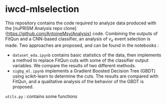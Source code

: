 # iwcd-mlselection

This repository contains the code required to analyze data produced with the [nuPRISM Analysis repo clone]{https://github.com/AntoineMsy/Analysis} code. Combining the outputs of FitQun and a CNN-based classifier, an analysis of $\nu_e$ event selection is made. Two approaches are proposed, and can be found in the notebooks : 

- `dataset_eda.ipynb` contains basic statistics of the data, then implements a method to replace FitQun cuts with some of the classifier output variables. We compare the results of two different methods.
- `sigbg_ml.ipynb` implements a Gradient Boosted Decision Tree (GBDT) using scikit-learn to determine the cuts. The results are compared with FitQun, and a qualitative analysis of the behavior of the GBDT is proposed. 

`utils.py` : contains some functions
